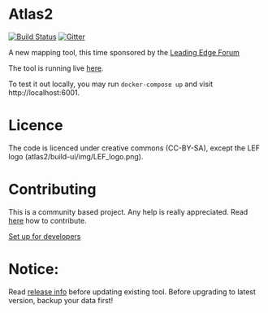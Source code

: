 # Atlas2
[![Build Status](https://travis-ci.org/cdaniel/atlas2.svg?branch=master)](https://travis-ci.org/cdaniel/atlas2) 
[![Gitter](https://badges.gitter.im/Join_Chat.svg)](https://gitter.im/atlas2)

A new mapping tool, this time sponsored by the [Leading Edge Forum](http://www.wardleymaps.com)

The tool is running live [here](https://atlas2.wardleymaps.com).

To test it out locally, you may run `docker-compose up` and visit http://localhost:6001.

# Licence
The code is licenced under creative commons (CC-BY-SA), except the LEF logo (atlas2/build-ui/img/LEF_logo.png).


# Contributing
This is a community based project. Any help is really appreciated. Read [here](https://github.com/cdaniel/atlas2/wiki/Contributing) how to contribute.

[Set up for developers](https://github.com/cdaniel/atlas2/wiki/Dev-Setup)


# Notice:
Read [release info](https://github.com/cdaniel/atlas2/releases) before updating existing tool. Before upgrading to latest version, backup your data first! 
